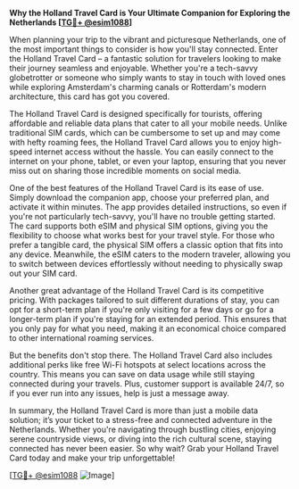 **Why the Holland Travel Card is Your Ultimate Companion for Exploring the Netherlands [[TG💪+ @esim1088](https://t.me/s/esim1088)]**

When planning your trip to the vibrant and picturesque Netherlands, one of the most important things to consider is how you'll stay connected. Enter the Holland Travel Card – a fantastic solution for travelers looking to make their journey seamless and enjoyable. Whether you're a tech-savvy globetrotter or someone who simply wants to stay in touch with loved ones while exploring Amsterdam's charming canals or Rotterdam's modern architecture, this card has got you covered.

The Holland Travel Card is designed specifically for tourists, offering affordable and reliable data plans that cater to all your mobile needs. Unlike traditional SIM cards, which can be cumbersome to set up and may come with hefty roaming fees, the Holland Travel Card allows you to enjoy high-speed internet access without the hassle. You can easily connect to the internet on your phone, tablet, or even your laptop, ensuring that you never miss out on sharing those incredible moments on social media.

One of the best features of the Holland Travel Card is its ease of use. Simply download the companion app, choose your preferred plan, and activate it within minutes. The app provides detailed instructions, so even if you're not particularly tech-savvy, you'll have no trouble getting started. The card supports both eSIM and physical SIM options, giving you the flexibility to choose what works best for your travel style. For those who prefer a tangible card, the physical SIM offers a classic option that fits into any device. Meanwhile, the eSIM caters to the modern traveler, allowing you to switch between devices effortlessly without needing to physically swap out your SIM card.

Another great advantage of the Holland Travel Card is its competitive pricing. With packages tailored to suit different durations of stay, you can opt for a short-term plan if you're only visiting for a few days or go for a longer-term plan if you're staying for an extended period. This ensures that you only pay for what you need, making it an economical choice compared to other international roaming services.

But the benefits don't stop there. The Holland Travel Card also includes additional perks like free Wi-Fi hotspots at select locations across the country. This means you can save on data usage while still staying connected during your travels. Plus, customer support is available 24/7, so if you ever run into any issues, help is just a message away.

In summary, the Holland Travel Card is more than just a mobile data solution; it’s your ticket to a stress-free and connected adventure in the Netherlands. Whether you're navigating through bustling cities, enjoying serene countryside views, or diving into the rich cultural scene, staying connected has never been easier. So why wait? Grab your Holland Travel Card today and make your trip unforgettable! 

[[TG💪+ @esim1088](https://t.me/s/esim1088) ![Image](https://i.postimg.cc/Y0z9fWf4/image.png)]